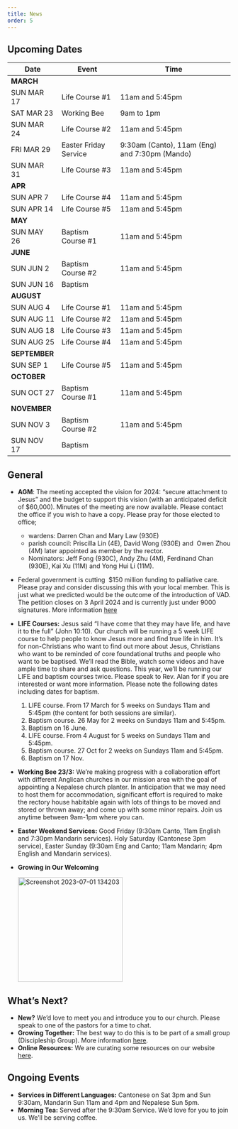 ```yaml
---
title: News
order: 5
---
```

## Upcoming Dates

| Date | Event | Time |
| ----- | ----- | ----- |
| **MARCH** | 
| SUN MAR 17 | Life Course #1 | 11am and 5:45pm |
| SAT MAR 23 | Working Bee | 9am to 1pm |
| SUN MAR 24 | Life Course #2 | 11am and 5:45pm |
| FRI MAR 29 | Easter Friday Service | 9:30am (Canto), 11am (Eng) and 7:30pm (Mando) |
| SUN MAR 31 | Life Course #3 | 11am and 5:45pm |
| **APR** | 
| SUN APR 7 | Life Course #4 | 11am and 5:45pm |
| SUN APR 14 | Life Course #5 | 11am and 5:45pm |
| **MAY** | 
| SUN MAY 26 | Baptism Course #1 | 11am and 5:45pm |
| **JUNE** | 
| SUN JUN 2 | Baptism Course #2 | 11am and 5:45pm |
| SUN JUN 16 | Baptism |  |
| **AUGUST** | 
| SUN AUG 4 | Life Course #1 | 11am and 5:45pm |
| SUN AUG 11 | Life Course #2 | 11am and 5:45pm |
| SUN AUG 18 | Life Course #3 | 11am and 5:45pm |
| SUN AUG 25 | Life Course #4 | 11am and 5:45pm |
| **SEPTEMBER** | 
| SUN SEP 1 | Life Course #5 | 11am and 5:45pm |
| **OCTOBER** | 
| SUN OCT 27 | Baptism Course #1 | 11am and 5:45pm |
| **NOVEMBER** | 
| SUN NOV 3 | Baptism Course #2 | 11am and 5:45pm |
| SUN NOV 17 | Baptism |  |




## General

 
 - **AGM**: The meeting accepted the vision for 2024: “secure attachment to Jesus” and the budget to support this vision (with an anticipated deficit of $60,000). Minutes of the meeting are now available. Please contact the office if you wish to have a copy. Please pray for those elected to office;
   - wardens: Darren Chan and Mary Law (930E)
   - parish council: Priscilla Lin (4E), David Wong (930E) and  Owen Zhou (4M) later appointed as member by the rector.
   - Nominators: Jeff Fong (930C), Andy Zhu (4M), Ferdinand Chan (930E), Kai Xu (11M) and Yong Hui Li (11M).
 
 - Federal government is cutting  $150 million funding to palliative care. Please pray and consider discussing this with your local member. This is just what we predicted would be the outcome of the introduction of VAD. The petition closes on 3 April 2024 and is currently just under 9000 signatures. More information [here](https://www.parliament.nsw.gov.au/lc/pages/epetition-details.aspx?q=TCDPkH-n_irjDpWLSkyyOA)
- **LIFE Courses:** Jesus said “I have come that they may have life, and have it to the full” (John 10:10). Our church will be running a 5 week LIFE course to help people to know Jesus more and find true life in him. It’s for non-Christians who want to find out more about Jesus, Christians who want to be reminded of core foundational truths and people who want to be baptised. We’ll read the Bible, watch some videos and have ample time to share and ask questions. This year, we’ll be running our LIFE and baptism courses twice. Please speak to Rev. Alan for if you are interested or want more information. Please note the following dates including dates for baptism. 
    1. LIFE course. From 17 March for 5 weeks on Sundays 11am and 5:45pm (the content for both sessions are similar). 
    2. Baptism course. 26 May for 2 weeks on Sundays 11am and 5:45pm. 
    3. Baptism on 16 June. 
    4. LIFE course. From 4 August for 5 weeks on Sundays 11am and 5:45pm.
    5. Baptism course. 27 Oct for 2 weeks on Sundays 11am and 5:45pm. 
    6. Baptism on 17 Nov.


- **Working Bee 23/3:** We’re making progress with a collaboration effort with different Anglican churches in our mission area with the goal of appointing a Nepalese church planter. In anticipation that we may need to host them for accommodation, significant effort is required to make the rectory house habitable again with lots of things to be moved and stored or thrown away; and come up with some minor repairs. Join us anytime between 9am-1pm where you can.


- **Easter Weekend Services:** Good Friday (9:30am Canto, 11am English and 7:30pm Mandarin services). Holy Saturday (Cantonese 3pm service), Easter Sunday (9:30am Eng and Canto; 11am Mandarin; 4pm English and Mandarin services). 

- **Growing in Our Welcoming**

  <img width="236" alt="Screenshot 2023-07-01 134203" src="https://github.com/stgeorgeshurstville/bulletin/assets/119166299/b540ac1c-0ba4-481e-90a5-5464939f7e4c">


## What’s Next?
- **New?** We’d love to meet you and introduce you to our church. Please speak to one of the pastors for a time to chat. 
- **Growing Together:** The best way to do this is to be part of a small group (Discipleship Group). More information [here](https://stgeorgeshurstville.org.au/discipleship-groups).
- **Online Resources:** We are curating some resources on our website [here](https://stgeorgeshurstville.org.au/lets-talk-about-christianity).  

## Ongoing Events
- **Services in Different Languages:** Cantonese on Sat 3pm and Sun 9:30am, Mandarin Sun 11am and 4pm and Nepalese Sun 5pm. 
- **Morning Tea:** Served after the 9:30am Service. We’d love for you to join us. We’ll be serving coffee.


